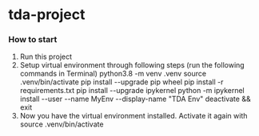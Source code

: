 # tda-project

### How to start
1) Run this project
2) Setup virtual environment through following steps (run the following commands in Terminal)
python3.8 -m venv .venv
source .venv/bin/activate
pip install --upgrade pip wheel
pip install -r requirements.txt
pip install --upgrade ipykernel
python -m ipykernel install --user --name MyEnv --display-name "TDA Env"
deactivate && exit
3) Now you have the virtual environment installed. Activate it again with source .venv/bin/activate
